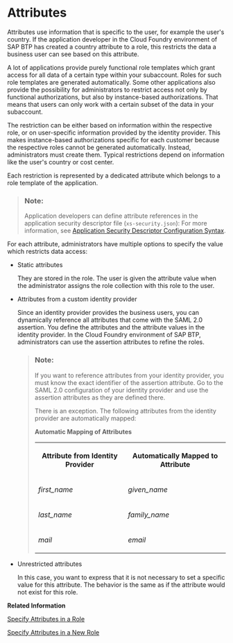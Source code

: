 <!-- loio713f52ac36a041ef8fdc72560d6cfbcd -->

# Attributes

Attributes use information that is specific to the user, for example the user's country. If the application developer in the Cloud Foundry environment of SAP BTP has created a country attribute to a role, this restricts the data a business user can see based on this attribute.

A lot of applications provide purely functional role templates which grant access for all data of a certain type within your subaccount. Roles for such role templates are generated automatically. Some other applications also provide the possibility for administrators to restrict access not only by functional authorizations, but also by instance-based authorizations. That means that users can only work with a certain subset of the data in your subaccount.

The restriction can be either based on information within the respective role, or on user-specific information provided by the identity provider. This makes instance-based authorizations specific for each customer because the respective roles cannot be generated automatically. Instead, administrators must create them. Typical restrictions depend on information like the user's country or cost center.

Each restriction is represented by a dedicated attribute which belongs to a role template of the application.

> ### Note:  
> Application developers can define attribute references in the application security descriptor file \(`xs-security.json`\): For more information, see [Application Security Descriptor Configuration Syntax](../30-development/application-security-descriptor-configuration-syntax-517895a.md).

For each attribute, administrators have multiple options to specify the value which restricts data access:

-   Static attributes

    They are stored in the role. The user is given the attribute value when the administrator assigns the role collection with this role to the user.

-   Attributes from a custom identity provider

    Since an identity provider provides the business users, you can dynamically reference all attributes that come with the SAML 2.0 assertion. You define the attributes and the attribute values in the identity provider. In the Cloud Foundry environment of SAP BTP, administrators can use the assertion attributes to refine the roles.

    > ### Note:  
    > If you want to reference attributes from your identity provider, you must know the exact identifier of the assertion attribute. Go to the SAML 2.0 configuration of your identity provider and use the assertion attributes as they are defined there.
    > 
    > There is an exception. The following attributes from the identity provider are automatically mapped:
    > 
    > **Automatic Mapping of Attributes**
    > 
    > 
    > <table>
    > <tr>
    > <th valign="top">
    > 
    > Attribute from Identity Provider
    > 
    > 
    > 
    > </th>
    > <th valign="top">
    > 
    > Automatically Mapped to Attribute
    > 
    > 
    > 
    > </th>
    > </tr>
    > <tr>
    > <td valign="top">
    > 
    > *first\_name* 
    > 
    > 
    > 
    > </td>
    > <td valign="top">
    > 
    > *given\_name* 
    > 
    > 
    > 
    > </td>
    > </tr>
    > <tr>
    > <td valign="top">
    > 
    > *last\_name* 
    > 
    > 
    > 
    > </td>
    > <td valign="top">
    > 
    > *family\_name* 
    > 
    > 
    > 
    > </td>
    > </tr>
    > <tr>
    > <td valign="top">
    > 
    > *mail* 
    > 
    > 
    > 
    > </td>
    > <td valign="top">
    > 
    > *email* 
    > 
    > 
    > 
    > </td>
    > </tr>
    > </table>

-   Unrestricted attributes

    In this case, you want to express that it is not necessary to set a specific value for this attribute. The behavior is the same as if the attribute would not exist for this role.


**Related Information**  


[Specify Attributes in a Role](specify-attributes-in-a-role-4827f0b.md "As an administrator of the Cloud Foundry environment, you can specify attributes in roles to refine authorizations of the business users. Depending on these attributes, business users with this role have restricted access to data.")

[Specify Attributes in a New Role](specify-attributes-in-a-new-role-ab089a9.md "As an administrator of the Cloud Foundry environment, you can specify attributes in a new role to refine authorizations of business users. Depending on these attributes, business users with this role have restricted access to data.")


